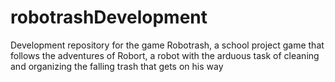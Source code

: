 # robotrashDevelopment
Development repository for the game Robotrash, a school project game that follows the adventures of Robort, a robot with the arduous task of cleaning and organizing the falling trash that gets on his way

